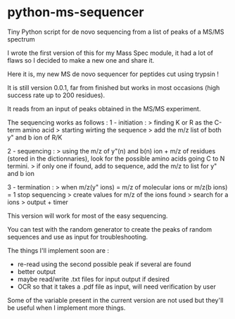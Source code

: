 # python-ms-sequencer
Tiny Python script for de novo sequencing from a list of peaks of a MS/MS spectrum

I wrote the first version of this for my Mass Spec module, it had a lot of flaws so I decided to make a new one and share it.

Here it is, my new MS de novo sequencer for peptides cut using trypsin !

It is still version 0.0.1, far from finished but works in most occasions (high success rate up to 200 residues).

It reads from an input of peaks obtained in the MS/MS experiment.

The sequencing works as follows :
1 - initiation :  > finding K or R as the C-term amino acid
                  > starting wirting the sequence
                  > add the m/z list of both y" and b ion of R/K
                  
2 - sequencing :  > using the m/z of y"(n) and b(n) ion + m/z of residues (stored in the dictionnaries),
                    look for the possible amino acids going C to N termini.
                  > if only one if found, add to sequence, add the m/z to list for y" and b ion

3 - termination : > when m/z(y" ions) = m/z of molecular ions or m/z(b ions) = 1 stop sequencing
                  > create values for m/z of the ions found
                  > search for a ions
                  > output + timer

This version will work for most of the easy sequencing.

You can test with the random generator to create the peaks of random sequences and use as input for troubleshooting.

The things I'll implement soon are :
- re-read using the second possible peak if several are found
- better output
- maybe read/write .txt files for input output if desired
- OCR so that it takes a .pdf file as input, will need verification by user

Some of the variable present in the current version are not used but they'll be useful when I implement more things.
